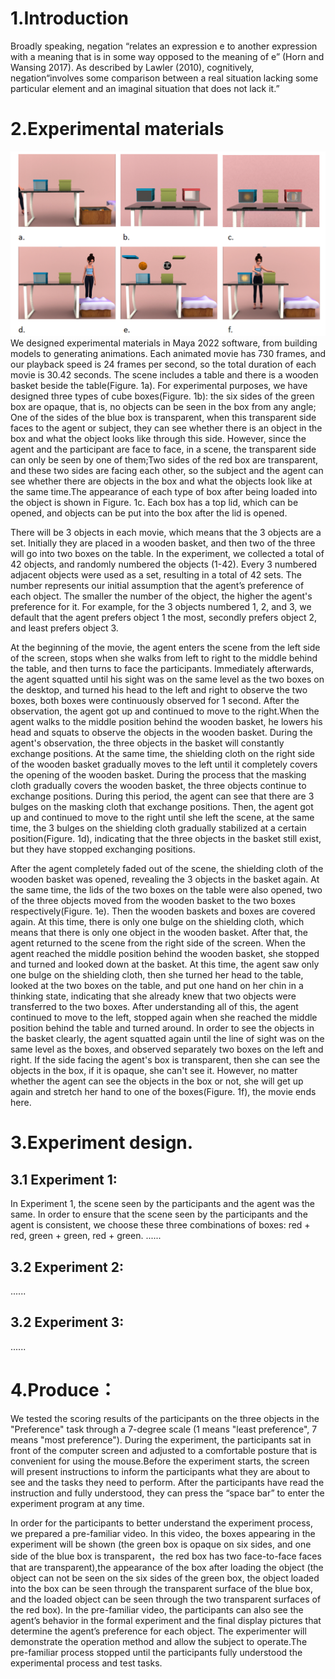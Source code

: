 # 1.Introduction
Broadly speaking, negation “relates an expression e to another expression with a meaning that is in some way opposed to the meaning of e” (Horn and Wansing 2017). As described by Lawler (2010), cognitively, negation“involves some comparison between a real situation lacking some particular element and an imaginal situation that does not lack it.”
# 2.Experimental materials
![Figure1](../Supporting_Information/Figure1.png)
We designed experimental materials in Maya 2022 software, from building models to generating animations. Each animated movie has 730 frames, and our playback speed is 24 frames per second, so the total duration of each movie is 30.42 seconds. The scene includes a table and there is a wooden basket beside the table(Figure. 1a). For experimental purposes, we have designed three types of cube boxes(Figure. 1b): the six sides of the green box are opaque, that is, no objects can be seen in the box from any angle; One of the sides of the blue box is transparent, when this transparent side faces to the agent or subject, they can see whether there is an object in the box and what the object looks like through this side. However, since the agent and the participant are face to face, in a scene, the transparent side can only be seen by one of them;Two sides of the red box are transparent, and these two sides are facing each other, so the subject and the agent can see whether there are objects in the box and what the objects look like at the same time.The appearance of each type of box after being loaded into the object is shown in Figure. 1c. Each box has a top lid, which can be opened, and objects can be put into the box after the lid is opened.

There will be 3 objects in each movie, which means that the 3 objects are a set. Initially they are placed in a wooden basket, and then two of the three will go into two boxes on the table. In the experiment, we collected a total of 42 objects, and randomly numbered the objects (1-42). Every 3 numbered adjacent objects were used as a set, resulting in a total of 42 sets. The number represents our initial assumption that the agent’s preference of each object. The smaller the number of the object, the higher the agent's preference for it. For example, for the 3 objects numbered 1, 2, and 3, we default that the agent prefers object 1 the most, secondly prefers object 2, and least prefers object 3.

At the beginning of the movie, the agent enters the scene from the left side of the screen, stops when she walks from left to right to the middle behind the table, and then turns to face the participants. Immediately afterwards, the agent squatted until his sight was on the same level as the two boxes on the desktop, and turned his head to the left and right to observe the two boxes, both boxes were continuously observed for 1 second. After the observation, the agent got up and continued to move to the right.When the agent walks to the middle position behind the wooden basket, he lowers his head and squats to observe the objects in the wooden basket. During the agent's observation, the three objects in the basket will constantly exchange positions. At the same time, the shielding cloth on the right side of the wooden basket gradually moves to the left until it completely covers the opening of the wooden basket. During the process that the masking cloth gradually covers the wooden basket, the three objects continue to exchange positions. During this period, the agent can see that there are 3 bulges on the masking cloth that exchange positions. Then, the agent got up and continued to move to the right until she left the scene, at the same time, the 3 bulges on the shielding cloth gradually stabilized at a certain position(Figure. 1d), indicating that the three objects in the basket still exist, but they have stopped exchanging positions.

After the agent completely faded out of the scene, the shielding cloth of the wooden basket was opened, revealing the 3 objects in the basket again. At the same time, the lids of the two boxes on the table were also opened, two of the three objects moved from the wooden basket to the two boxes respectively(Figure. 1e). Then the wooden baskets and boxes are covered again. At this time, there is only one bulge on the shielding cloth, which means that there is only one object in the wooden basket. After that, the agent returned to the scene from the right side of the screen. When the agent reached the middle position behind the wooden basket, she stopped and turned and looked down at the basket. At this time, the agent saw only one bulge on the shielding cloth, then she turned her head to the table, looked at the two boxes on the table, and put one hand on her chin in a thinking state, indicating that she already knew that two objects were transferred to the two boxes. After understanding all of this, the agent continued to move to the left, stopped again when she reached the middle position behind the table and turned around. In order to see the objects in the basket clearly, the agent squatted again until the line of sight was on the same level as the boxes, and observed separately two boxes on the left and right. If the side facing the agent's box is transparent, then she can see the objects in the box, if it is opaque, she can't see it. However, no matter whether the agent can see the objects in the box or not, she will get up again and stretch her hand to one of the boxes(Figure. 1f), the movie ends here.
# 3.Experiment design.
## 3.1 Experiment 1:
In Experiment 1, the scene seen by the participants and the agent was the same. In order to ensure that the scene seen by the participants and the agent is consistent, we choose these three combinations of boxes: red + red, green + green, red + green. 
......
## 3.2 Experiment 2:
......
## 3.2 Experiment 3:
......
# 4.Produce：
We tested the scoring results of the participants on the three objects in the "Preference" task through a 7-degree scale (1 means "least preference", 7 means "most preference"). During the experiment, the participants sat in front of the computer screen and adjusted to a comfortable posture that is convenient for using the mouse.Before the experiment starts, the screen will present instructions to inform the participants what they are about to see and the tasks they need to perform. After the participants have read the instruction and fully understood, they can press the “space bar” to enter the experiment program at any time.

In order for the participants to better understand the experiment process, we prepared a pre-familiar video. In this video, the boxes appearing in the experiment will be shown (the green box is opaque on six sides, and one side of the blue box is transparent，the red box has two face-to-face faces that are transparent),the appearance of the box after loading the object (the object can not be seen on the six sides of the green box, the object loaded into the box can be seen through the transparent surface of the blue box, and the loaded object can be seen through the two transparent surfaces of the red box). In the pre-familiar video, the participants can also see the agent’s behavior in the formal experiment and the final display pictures that determine the agent’s preference for each object. The experimenter will demonstrate the operation method and allow the subject to operate.The pre-familiar process stopped until the participants fully understood the experimental process and test tasks.
